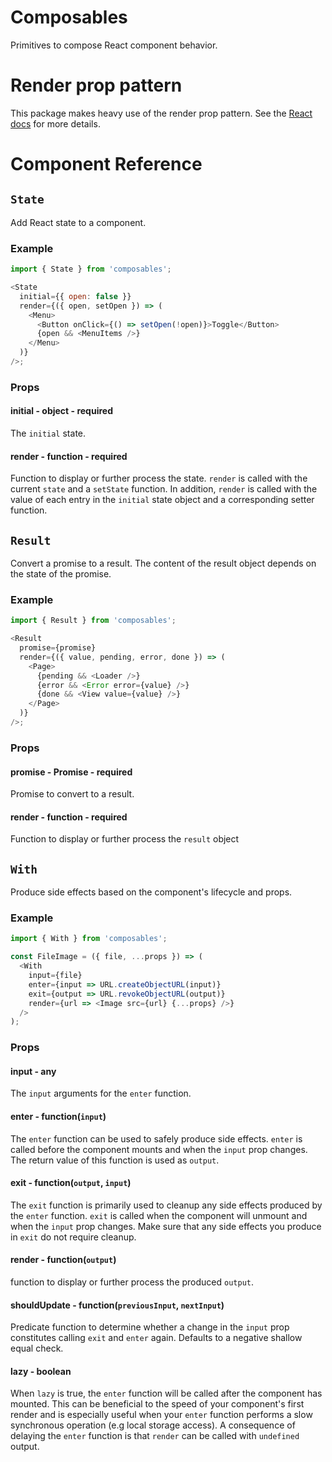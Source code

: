 # Composables

Primitives to compose React component behavior.

# Render prop pattern

This package makes heavy use of the render prop pattern. See the
[React docs](https://reactjs.org/docs/render-props.html) for more details.

# Component Reference

## `State`

Add React state to a component.

### Example

```js
import { State } from 'composables';

<State
  initial={{ open: false }}
  render={({ open, setOpen }) => (
    <Menu>
      <Button onClick={() => setOpen(!open)}>Toggle</Button>
      {open && <MenuItems />}
    </Menu>
  )}
/>;
```

### Props

#### initial - object - required

The `initial` state.

#### render - function - required

Function to display or further process the state. `render` is called with the
current `state` and a `setState` function. In addition, `render` is called with
the value of each entry in the `initial` state object and a corresponding setter
function.

## `Result`

Convert a promise to a result. The content of the result object depends on the
state of the promise.

### Example

```js
import { Result } from 'composables';

<Result
  promise={promise}
  render={({ value, pending, error, done }) => (
    <Page>
      {pending && <Loader />}
      {error && <Error error={value} />}
      {done && <View value={value} />}
    </Page>
  )}
/>;
```

### Props

#### promise - Promise - required

Promise to convert to a result.

#### render - function - required

Function to display or further process the `result` object

## `With`

Produce side effects based on the component's lifecycle and props.

### Example

```js
import { With } from 'composables';

const FileImage = ({ file, ...props }) => (
  <With
    input={file}
    enter={input => URL.createObjectURL(input)}
    exit={output => URL.revokeObjectURL(output)}
    render={url => <Image src={url} {...props} />}
  />
);
```

### Props

#### input - any

The `input` arguments for the `enter` function.

#### enter - function(`input`)

The `enter` function can be used to safely produce side effects. `enter` is
called before the component mounts and when the `input` prop changes. The return
value of this function is used as `output`.

#### exit - function(`output`, `input`)

The `exit` function is primarily used to cleanup any side effects produced by
the `enter` function. `exit` is called when the component will unmount and when
the `input` prop changes. Make sure that any side effects you produce in `exit`
do not require cleanup.

#### render - function(`output`)

function to display or further process the produced `output`.

#### shouldUpdate - function(`previousInput`, `nextInput`)

Predicate function to determine whether a change in the `input` prop constitutes
calling `exit` and `enter` again. Defaults to a negative shallow equal check.

#### lazy - boolean

When `lazy` is true, the `enter` function will be called after the component has
mounted. This can be beneficial to the speed of your component's first render
and is especially useful when your `enter` function performs a slow synchronous
operation (e.g local storage access). A consequence of delaying the `enter`
function is that `render` can be called with `undefined` output.
